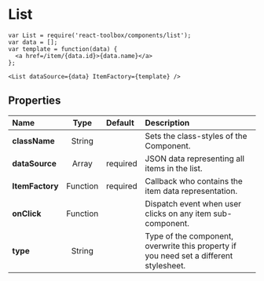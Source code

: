 # List

```
var List = require('react-toolbox/components/list');
var data = [];
var template = function(data) {
  <a href=/item/{data.id}>{data.name}</a>
};

<List dataSource={data} ItemFactory={template} />
```

## Properties

| Name              | Type          | Default         | Description|
|:-                 |:-:            | :-              |:-|
| **className**     | String        |                 | Sets the class-styles of the Component.|
| **dataSource**    | Array         | required        | JSON data representing all items in the list. |
| **ItemFactory**   | Function      | required        | Callback who contains the item data representation.|
| **onClick**       | Function      |                 | Dispatch event when user clicks on any item sub-component.|
| **type**          | String        |                 | Type of the component, overwrite this property if you need set a different stylesheet.|
